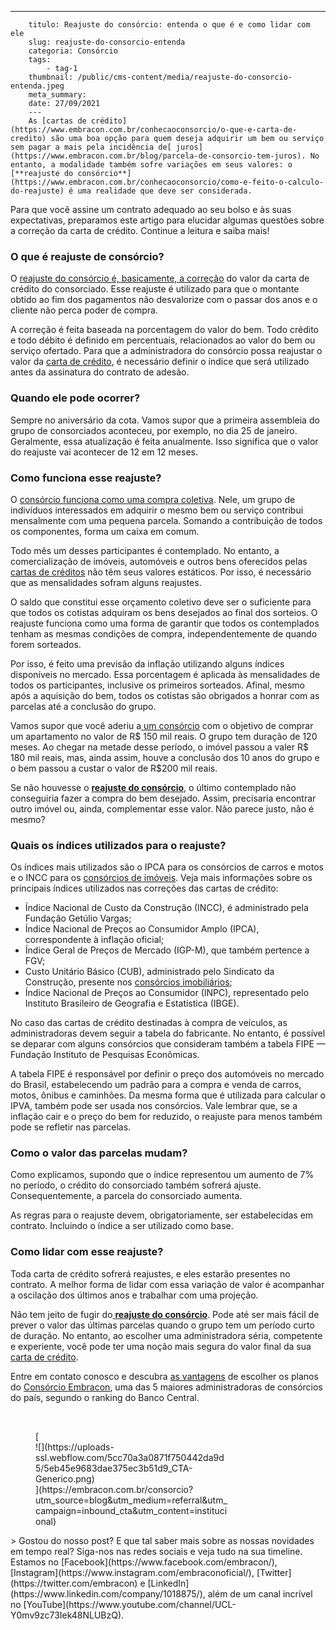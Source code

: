 ---
        titulo: Reajuste do consórcio: entenda o que é e como lidar com ele
        slug: reajuste-do-consorcio-entenda
        categoria: Consórcio
        tags:
            - tag-1
        thumbnail: /public/cms-content/media/reajuste-do-consorcio-entenda.jpeg
        meta_summary: 
        date: 27/09/2021
        ---
        As [cartas de crédito](https://www.embracon.com.br/conhecaoconsorcio/o-que-e-carta-de-credito) são uma boa opção para quem deseja adquirir um bem ou serviço sem pagar a mais pela incidência de[ juros](https://www.embracon.com.br/blog/parcela-de-consorcio-tem-juros). No entanto, a modalidade também sofre variações em seus valores: o [**reajuste do consórcio**](https://www.embracon.com.br/conhecaoconsorcio/como-e-feito-o-calculo-do-reajuste) é uma realidade que deve ser considerada.

Para que você assine um contrato adequado ao seu bolso e às suas expectativas, preparamos este artigo para elucidar algumas questões sobre a correção da carta de crédito. Continue a leitura e saiba mais!

### O que é reajuste de consórcio?

O [reajuste do consórcio é, basicamente, a correção](https://www.embracon.com.br/blog/reajuste-consorcio-como-e-feito) do valor da carta de crédito do consorciado. Esse reajuste é utilizado para que o montante obtido ao fim dos pagamentos não desvalorize com o passar dos anos e o cliente não perca poder de compra.

A correção é feita baseada na porcentagem do valor do bem. Todo crédito e todo débito é definido em percentuais, relacionados ao valor do bem ou serviço ofertado. Para que a administradora do consórcio possa reajustar o valor da [carta de crédito](https://www.embracon.com.br/conhecaoconsorcio/o-que-e-carta-de-credito), é necessário definir o índice que será utilizado antes da assinatura do contrato de adesão.

### Quando ele pode ocorrer?

Sempre no aniversário da cota. Vamos supor que a primeira assembleia do grupo de consorciados aconteceu, por exemplo, no dia 25 de janeiro. Geralmente, essa atualização é feita anualmente. Isso significa que o valor do reajuste vai acontecer de 12 em 12 meses.

### Como funciona esse reajuste?

O [consórcio funciona como uma compra coletiva](https://www.embracon.com.br/conhecaoconsorcio/o-que-e-consorcio). Nele, um grupo de indivíduos interessados em adquirir o mesmo bem ou serviço contribui mensalmente com uma pequena parcela. Somando a contribuição de todos os componentes, forma um caixa em comum.

Todo mês um desses participantes é contemplado. No entanto, a comercialização de imóveis, automóveis e outros bens oferecidos pelas [cartas de créditos](https://www.embracon.com.br/conhecaoconsorcio/o-que-e-carta-de-credito) não têm seus valores estáticos. Por isso, é necessário que as mensalidades sofram alguns reajustes.

O saldo que constitui esse orçamento coletivo deve ser o suficiente para que todos os cotistas adquiram os bens desejados ao final dos sorteios. O reajuste funciona como uma forma de garantir que todos os contemplados tenham as mesmas condições de compra, independentemente de quando forem sorteados.

Por isso, é feito uma previsão da inflação utilizando alguns índices disponíveis no mercado. Essa porcentagem é aplicada às mensalidades de todos os participantes, inclusive os primeiros sorteados. Afinal, mesmo após a aquisição do bem, todos os cotistas são obrigados a honrar com as parcelas até a conclusão do grupo.

Vamos supor que você aderiu a[ um consórcio](https://www.embracon.com.br/conhecaoconsorcio/o-que-e-consorcio) com o objetivo de comprar um apartamento no valor de R$ 150 mil reais. O grupo tem duração de 120 meses. Ao chegar na metade desse período, o imóvel passou a valer R$ 180 mil reais, mas, ainda assim, houve a conclusão dos 10 anos do grupo e o bem passou a custar o valor de R$200 mil reais.

Se não houvesse o [**reajuste do consórcio**](https://www.embracon.com.br/conhecaoconsorcio/como-e-feito-o-calculo-do-reajuste), o último contemplado não conseguiria fazer a compra do bem desejado. Assim, precisaria encontrar outro imóvel ou, ainda, complementar esse valor. Não parece justo, não é mesmo?

### Quais os índices utilizados para o reajuste?

Os índices mais utilizados são o IPCA para os consórcios de carros e motos e o INCC para os [consórcios de imóveis](https://www.embracon.com.br/consorcio-de-imoveis). Veja mais informações sobre os principais índices utilizados nas correções das cartas de crédito:

- Índice Nacional de Custo da Construção (INCC), é administrado pela Fundação Getúlio Vargas;
- Índice Nacional de Preços ao Consumidor Amplo (IPCA), correspondente à inflação oficial;
- Índice Geral de Preços de Mercado (IGP-M), que também pertence a FGV;
- Custo Unitário Básico (CUB), administrado pelo Sindicato da Construção, presente nos [consórcios imobiliários](https://www.embracon.com.br/consorcio-de-imoveis);
- Índice Nacional de Preços ao Consumidor (INPC), representado pelo Instituto Brasileiro de Geografia e Estatística (IBGE).

No caso das cartas de crédito destinadas à compra de veículos, as administradoras devem seguir a tabela do fabricante. No entanto, é possível se deparar com alguns consórcios que consideram também a tabela FIPE — Fundação Instituto de Pesquisas Econômicas.

A tabela FIPE é responsável por definir o preço dos automóveis no mercado do Brasil, estabelecendo um padrão para a compra e venda de carros, motos, ônibus e caminhões. Da mesma forma que é utilizada para calcular o IPVA, também pode ser usada nos consórcios. Vale lembrar que, se a inflação cair e o preço do bem for reduzido, o reajuste para menos também pode se refletir nas parcelas.

### Como o valor das parcelas mudam?

Como explicamos, supondo que o índice representou um aumento de 7% no período, o crédito do consorciado também sofrerá ajuste. Consequentemente, a parcela do consorciado aumenta.

As regras para o reajuste devem, obrigatoriamente, ser estabelecidas em contrato. Incluindo o índice a ser utilizado como base.

### Como lidar com esse reajuste?

Toda carta de crédito sofrerá reajustes, e eles estarão presentes no contrato. A melhor forma de lidar com essa variação de valor é acompanhar a oscilação dos últimos anos e trabalhar com uma projeção.

Não tem jeito de fugir do[ **reajuste do consórcio**](https://www.embracon.com.br/blog/reajuste-consorcio-como-e-feito). Pode até ser mais fácil de prever o valor das últimas parcelas quando o grupo tem um período curto de duração. No entanto, ao escolher uma administradora séria, competente e experiente, você pode ter uma noção mais segura do valor final da sua [carta de crédito](https://www.embracon.com.br/conhecaoconsorcio/o-que-e-carta-de-credito).

Entre em contato conosco e descubra [as vantagens](https://www.embracon.com.br/conhecaoconsorcio/quais-sao-as-vantagens-do-consorcio) de escolher os planos do [Consórcio Embracon](http://www.embracon.com.br/consorcio), uma das 5 maiores administradoras de consórcios do país, segundo o ranking do Banco Central.

‍

<figure class="w-richtext-figure-type-image w-richtext-align-center" style="max-width:310px">[<div>![](https://uploads-ssl.webflow.com/5cc70a3a0871f750442da9d5/5eb45e9683dae375ec3b51d9_CTA-Generico.png)</div>](https://embracon.com.br/consorcio?utm_source=blog&utm_medium=referral&utm_campaign=inbound_cta&utm_content=institucional)</figure>> Gostou do nosso post? E que tal saber mais sobre as nossas novidades em tempo real? Siga-nos nas redes sociais e veja tudo na sua timeline. Estamos no [Facebook](https://www.facebook.com/embracon/), [Instagram](https://www.instagram.com/embraconoficial/), [Twitter](https://twitter.com/embracon) e [LinkedIn](https://www.linkedin.com/company/1018875/), além de um canal incrível no [YouTube](https://www.youtube.com/channel/UCL-Y0mv9zc73Iek48NLUBzQ).
        